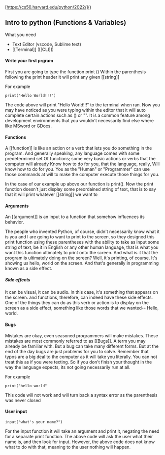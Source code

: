 [https://cs50.harvard.edu/python/2022/]() 


## Intro to python (Functions & Variables)

What you need
- Text Editor (vscode, Sublime text)
- [[Terminal]] ([[CLI]])

#### Write your first prgram

First you are going to type the function print () 
Within the parenthesis following the print header it will print any given [[string]]  

For example
```
print("Hello World!!!")
```

The code above will print "Hello World!!!" to the terminal when ran. Now you may have noticed as you were typing within the editor that it will auto complete certain actions such as () or "". It is a common feature among development environments that you wouldn't necessarily find else where like MSword or GDocs.  

#### Functions

A [[function]] is like an action or a verb that lets you do something in the program.
And generally speaking, any language comes with some predetermined set
Of functions; some very basic actions or verbs that the computer will already
Know how to do for you, that the language, really, Will know how to do for you.
You as the "Human" or "Programmer" can use those commands at will to make the computer execute those things for you.

In the case of our example up above our function is print(). Now the print function doesn't just display some preordained string of text, that is to say that it will print whatever [[string]] we want to 


#### Arguments

An [[argument]] is an input to a function that somehow influences its behavior.

The people who invented Python, of course, didn't necessarily know what it is you and I are going to want to print to the screen, so they designed this print function using these parentheses with the ability to take as input some string of text, be it in English or any other human language, that is what you want this function ultimately to print onto the screen. And what is it that the program is ultimately doing on the screen? 
Well, it's printing, of course. It's showing us hello, world on the screen. And that's generally in programming known as a side effect. 

##### Side effects
It can be visual, it can be audio. In this case, it's something that appears on the screen. and functions, therefore, can indeed have these side effects. One of the things they can do as this verb or action is to display on the screen as a side effect, something like those words that we wanted--
Hello, world.

#### Bugs 
Mistakes are okay, even seasoned programmers will make mistakes. These mistakes are most commonly referred to as [[Bugs]]. A term you may already be familiar with. But a bug can take many different forms. But at the end of the day bugs are just problems for you to solve. 
Remember that typos are a big deal to the computer as it will take you literally. You can not treat this as if you were texting. So if you don't finish your thought in the way the language expects, its not going necessarily run at all. 

For example 
```
print("hello world"
```
This code will not work and will turn back a syntax error as the parenthesis was never closed

#### User input

```
input("what's your name?")
```

For the input function it will take an argument and print it, negating the need for a separate print function. The above code will ask the user what their name is, and then look for input. However, the above code does not know what to do with that, meaning to the user nothing will happen.